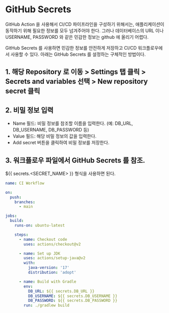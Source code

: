 # GitHub Secrets
GitHub Action 을 사용해서 CI/CD 파이프라인을 구성하기 위해서는, 애플리케이션이 동작하기 위해 필요한 정보를 모두 넘겨주어야 한다. 그러나 데이터베이스의 URL 이나 USERNAME, PASSWORD 와 같은 민감한 정보는 github 에 올리기 어렵다.

GitHub Secrets 를 사용하면 민감한 정보를 안전하게 저장하고 CI/CD 워크플로우에서 사용할 수 있다. 아래는 GitHub Secrets 를 설정하는 구체적인 방법이다.

## 1. 해당 Repository 로 이동 > Settings 탭 클릭 > Secrets and variables 선택 > New repository secret 클릭

## 2. 비밀 정보 입력
- Name 필드: 비밀 정보를 참조할 이름을 입력한다. (예: DB_URL, DB_USERNAME, DB_PASSWORD 등)
- Value 필드: 해당 비밀 정보의 값을 입력한다.
- Add secret 버튼을 클릭하여 비밀 정보를 저장한다.

## 3. 워크플로우 파일에서 GitHub Secrets 를 참조.
${{ secrets.<SECRET_NAME> }} 형식을 사용하면 된다.
```yaml
name: CI Workflow

on:
  push:
    branches:
      - main

jobs:
  build:
    runs-on: ubuntu-latest

    steps:
      - name: Checkout code
        uses: actions/checkout@v2

      - name: Set up JDK
        uses: actions/setup-java@v2
        with:
          java-version: '17'
          distribution: 'adopt'

      - name: Build with Gradle
        env:
          DB_URL: ${{ secrets.DB_URL }}
          DB_USERNAME: ${{ secrets.DB_USERNAME }}
          DB_PASSWORD: ${{ secrets.DB_PASSWORD }}
        run: ./gradlew build
```